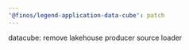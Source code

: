 ```yaml
---
'@finos/legend-application-data-cube': patch
---
```


datacube: remove lakehouse producer source loader
